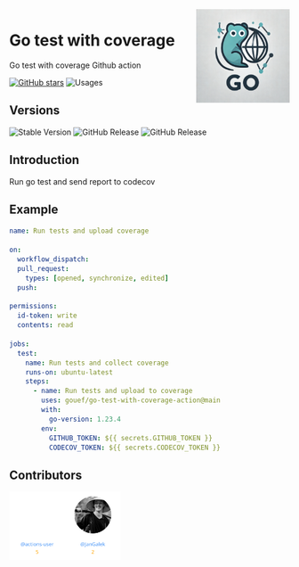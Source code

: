 <img align=right width="168" src="docs/gouef_logo.png">

# Go test with coverage
Go test with coverage Github action

[![GitHub stars](https://img.shields.io/github/stars/gouef/go-test-with-coverage-action?style=social)](https://github.com/gouef/go-test-with-coverage-action/stargazers)
![Usages](https://img.shields.io/endpoint?url=https://github-repo-usages.vercel.app/api/getAction.go?repository=gouef/go-test-with-coverage-action)

## Versions
![Stable Version](https://img.shields.io/github/v/release/gouef/go-test-with-coverage-action?label=Stable&labelColor=green)
![GitHub Release](https://img.shields.io/github/v/release/gouef/go-test-with-coverage-action?label=RC&include_prereleases&filter=*rc*&logoSize=diago)
![GitHub Release](https://img.shields.io/github/v/release/gouef/go-test-with-coverage-action?label=Beta&include_prereleases&filter=*beta*&logoSize=diago)

## Introduction

Run go test and send report to codecov

## Example

```yaml
name: Run tests and upload coverage

on:
  workflow_dispatch:
  pull_request:
    types: [opened, synchronize, edited]
  push:

permissions:
  id-token: write
  contents: read

jobs:
  test:
    name: Run tests and collect coverage
    runs-on: ubuntu-latest
    steps:
      - name: Run tests and upload to coverage
        uses: gouef/go-test-with-coverage-action@main
        with:
          go-version: 1.23.4
        env:
          GITHUB_TOKEN: ${{ secrets.GITHUB_TOKEN }}
          CODECOV_TOKEN: ${{ secrets.CODECOV_TOKEN }}
```

## Contributors

<div style="display: flex; flex-wrap: wrap; align-items: center; margin-bottom: 10px;">
<span style="width:100px;">
  <a href="https://github.com/actions-user"><img src="https://raw.githubusercontent.com/gouef/go-test-with-coverage-action/refs/heads/contributors-svg/.github/contributors/actions-user.svg" alt="actions-user" /></a>
</span>
<span style="width:100px;">
  <a href="https://github.com/JanGalek"><img src="https://raw.githubusercontent.com/gouef/go-test-with-coverage-action/refs/heads/contributors-svg/.github/contributors/JanGalek.svg" alt="JanGalek" /></a>
</span>
</div>

